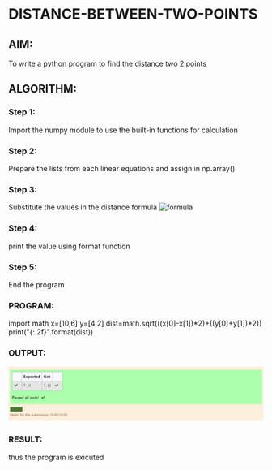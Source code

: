 # DISTANCE-BETWEEN-TWO-POINTS

## AIM:
To write a python program to find the distance two 2 points
## ALGORITHM:
### Step 1: 
Import the numpy module to use the built-in functions for calculation
### Step 2:
Prepare the lists from each linear equations and assign in np.array()
### Step 3: 
Substitute the values in the distance formula  ![formula](/formula.JPG)
### Step 4:
print the value using format function
### Step 5:
End the program 
### PROGRAM:
  import math
x=[10,6]
y=[4,2]
dist=math.sqrt(((x[0]-x[1])*2)+((y[0]+y[1])*2))
print("{:.2f}".format(dist))
### OUTPUT:
![Output 1](AAA2.png)

### RESULT:
thus the program is exicuted


